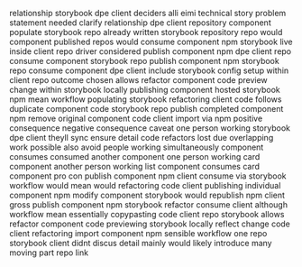 relationship storybook dpe client deciders alli eimi technical story problem statement needed clarify relationship dpe client repository component populate storybook repo already written storybook repository repo would component published repos would consume component npm storybook live inside client repo driver considered publish component npm dpe client repo consume component storybook repo publish component npm storybook repo consume component dpe client include storybook config setup within client repo outcome chosen allows refactor component code preview change within storybook locally publishing component hosted storybook npm mean workflow populating storybook refactoring client code follows duplicate component code storybook repo publish completed component npm remove original component code client import via npm positive consequence negative consequence caveat one person working storybook dpe client theyll sync ensure detail code refactors lost due overlapping work possible also avoid people working simultaneously component consumes consumed another component one person working card component another person working list component consumes card component pro con publish component npm client consume via storybook workflow would mean would refactoring code client publishing individual component npm modify component storybook would republish npm client gross publish component npm storybook refactor consume client although workflow mean essentially copypasting code client repo storybook allows refactor component code previewing storybook locally reflect change code client refactoring import component npm sensible workflow one repo storybook client didnt discus detail mainly would likely introduce many moving part repo link